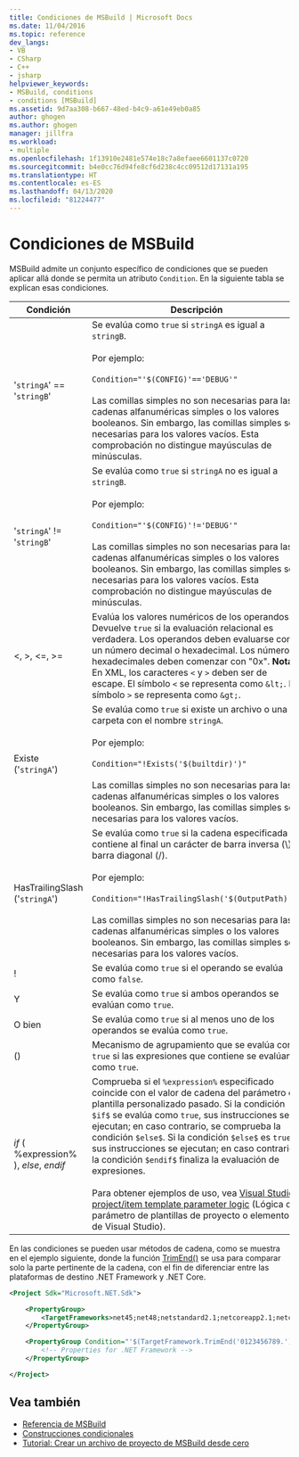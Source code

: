 ```yaml
---
title: Condiciones de MSBuild | Microsoft Docs
ms.date: 11/04/2016
ms.topic: reference
dev_langs:
- VB
- CSharp
- C++
- jsharp
helpviewer_keywords:
- MSBuild, conditions
- conditions [MSBuild]
ms.assetid: 9d7aa308-b667-48ed-b4c9-a61e49eb0a85
author: ghogen
ms.author: ghogen
manager: jillfra
ms.workload:
- multiple
ms.openlocfilehash: 1f13910e2481e574e18c7a8efaee6601137c0720
ms.sourcegitcommit: b4e0cc76d94fe8cf6d238c4cc09512d17131a195
ms.translationtype: HT
ms.contentlocale: es-ES
ms.lasthandoff: 04/13/2020
ms.locfileid: "81224477"
---
```

# <a name="msbuild-conditions"></a>Condiciones de MSBuild

MSBuild admite un conjunto específico de condiciones que se pueden aplicar allá donde se permita un atributo `Condition`. En la siguiente tabla se explican esas condiciones.

|Condición|Descripción|
|---------------|-----------------|
|'`stringA`' == '`stringB`'|Se evalúa como `true` si `stringA` es igual a `stringB`.<br /><br /> Por ejemplo:<br /><br /> `Condition="'$(CONFIG)'=='DEBUG'"`<br /><br /> Las comillas simples no son necesarias para las cadenas alfanuméricas simples o los valores booleanos. Sin embargo, las comillas simples son necesarias para los valores vacíos. Esta comprobación no distingue mayúsculas de minúsculas.|
|'`stringA`' != '`stringB`'|Se evalúa como `true` si `stringA` no es igual a `stringB`.<br /><br /> Por ejemplo:<br /><br /> `Condition="'$(CONFIG)'!='DEBUG'"`<br /><br /> Las comillas simples no son necesarias para las cadenas alfanuméricas simples o los valores booleanos. Sin embargo, las comillas simples son necesarias para los valores vacíos. Esta comprobación no distingue mayúsculas de minúsculas.|
|\<, >, \<=, >=|Evalúa los valores numéricos de los operandos. Devuelve `true` si la evaluación relacional es verdadera. Los operandos deben evaluarse como un número decimal o hexadecimal. Los números hexadecimales deben comenzar con "0x". **Nota:**  En XML, los caracteres `<` y `>` deben ser de escape. El símbolo `<` se representa como `&lt;`. El símbolo `>` se representa como `&gt;`.|
|Existe ('`stringA`')|Se evalúa como `true` si existe un archivo o una carpeta con el nombre `stringA`.<br /><br /> Por ejemplo:<br /><br /> `Condition="!Exists('$(builtdir)')"`<br /><br /> Las comillas simples no son necesarias para las cadenas alfanuméricas simples o los valores booleanos. Sin embargo, las comillas simples son necesarias para los valores vacíos.|
|HasTrailingSlash ('`stringA`')|Se evalúa como `true` si la cadena especificada contiene al final un carácter de barra inversa (\\) o barra diagonal (/).<br /><br /> Por ejemplo:<br /><br /> `Condition="!HasTrailingSlash('$(OutputPath)')"`<br /><br /> Las comillas simples no son necesarias para las cadenas alfanuméricas simples o los valores booleanos. Sin embargo, las comillas simples son necesarias para los valores vacíos.|
|!|Se evalúa como `true` si el operando se evalúa como `false`.|
|Y|Se evalúa como `true` si ambos operandos se evalúan como `true`.|
|O bien|Se evalúa como `true` si al menos uno de los operandos se evalúa como `true`.|
|()|Mecanismo de agrupamiento que se evalúa como `true` si las expresiones que contiene se evalúan como `true`.|
|$if$ ( %expression% ), $else$, $endif$|Comprueba si el `%expression%` especificado coincide con el valor de cadena del parámetro de plantilla personalizado pasado. Si la condición `$if$` se evalúa como `true`, sus instrucciones se ejecutan; en caso contrario, se comprueba la condición `$else$`. Si la condición `$else$` es `true`, sus instrucciones se ejecutan; en caso contrario, la condición `$endif$` finaliza la evaluación de expresiones.<br /><br /> Para obtener ejemplos de uso, vea [Visual Studio project/item template parameter logic](https://stackoverflow.com/questions/6709057/visual-studio-project-item-template-parameter-logic) (Lógica del parámetro de plantillas de proyecto o elemento de Visual Studio).|

En las condiciones se pueden usar métodos de cadena, como se muestra en el ejemplo siguiente, donde la función [TrimEnd()](/dotnet/api/system.string.trimend) se usa para comparar solo la parte pertinente de la cadena, con el fin de diferenciar entre las plataformas de destino .NET Framework y .NET Core.

```xml
<Project Sdk="Microsoft.NET.Sdk">

    <PropertyGroup>
        <TargetFrameworks>net45;net48;netstandard2.1;netcoreapp2.1;netcoreapp3.1</TargetFrameworks>
    </PropertyGroup>

    <PropertyGroup Condition="'$(TargetFramework.TrimEnd('0123456789.'))' == 'net'">
        <!-- Properties for .NET Framework -->
    </PropertyGroup>

</Project>
```

## <a name="see-also"></a>Vea también

- [Referencia de MSBuild](../msbuild/msbuild-reference.md)
- [Construcciones condicionales](../msbuild/msbuild-conditional-constructs.md)
- [Tutorial: Crear un archivo de proyecto de MSBuild desde cero](../msbuild/walkthrough-creating-an-msbuild-project-file-from-scratch.md)

